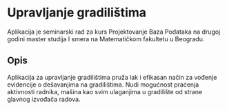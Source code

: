 # Upravljanje gradilištima

Aplikacija je seminarski rad za kurs Projektovanje Baza Podataka na drugoj godini master studija I smera na Matematičkom fakultetu u Beogradu.


## Opis

Aplikacija za upravljanje gradilištima pruža lak i efikasan način za vođenje evidencije o dešavanjima na gradilištima. Nudi mogućnost praćenja aktivnosti radnika, mašina kao svim ulaganjima u gradilište od strane glavnog izvođača radova.
